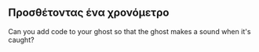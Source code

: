 ## Προσθέτοντας ένα χρονόμετρο

Can you add code to your ghost so that the ghost makes a sound when it's caught?